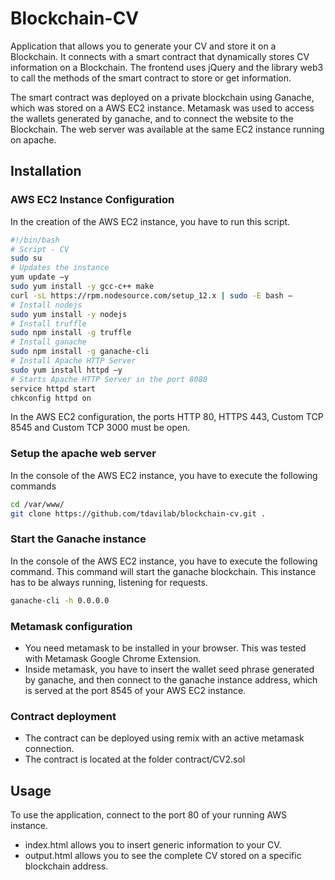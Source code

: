 # Blockchain-CV

Application that allows you to generate your CV and store it on a Blockchain.
It connects with a smart contract that dynamically stores CV information on a Blockchain.
The frontend uses jQuery and the library web3 to call the methods of the smart contract to store or get information.

The smart contract was deployed on a private blockchain using Ganache, which was stored on a AWS EC2 instance.
Metamask was used to access the wallets generated by ganache, and to connect the website to the Blockchain.
The web server was available at the same EC2 instance running on apache.

## Installation

### AWS EC2 Instance Configuration

In the creation of the AWS EC2 instance, you have to run this script.

```sh
#!/bin/bash
# Script - CV
sudo su
# Updates the instance
yum update –y
sudo yum install -y gcc-c++ make
curl -sL https://rpm.nodesource.com/setup_12.x | sudo -E bash –
# Install nodejs
sudo yum install -y nodejs
# Install truffle
sudo npm install -g truffle
# Install ganache
sudo npm install -g ganache-cli
# Install Apache HTTP Server
sudo yum install httpd –y
# Starts Apache HTTP Server in the port 8080
service httpd start
chkconfig httpd on
```

In the AWS EC2 configuration, the ports HTTP 80, HTTPS 443, Custom TCP 8545 and Custom TCP 3000 must be open.

### Setup the apache web server 

In the console of the AWS EC2 instance, you have to execute the following commands

```sh
cd /var/www/
git clone https://github.com/tdavilab/blockchain-cv.git .
```

### Start the Ganache instance

In the console of the AWS EC2 instance, you have to execute the following command.
This command will start the ganache blockchain. This instance has to be always running, listening for requests.

```sh
ganache-cli -h 0.0.0.0
```

### Metamask configuration

- You need metamask to be installed in your browser. This was tested with Metamask Google Chrome Extension.
- Inside metamask, you have to insert the wallet seed phrase generated by ganache, and then connect to the ganache instance address, which is served at the port 8545 of your AWS EC2 instance.

### Contract deployment

- The contract can be deployed using remix with an active metamask connection.
- The contract is located at the folder contract/CV2.sol


## Usage

To use the application, connect to the port 80 of your running AWS instance.

- index.html allows you to insert generic information to your CV.
- output.html allows you to see the complete CV stored on a specific blockchain address.







